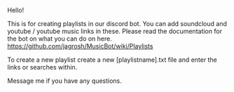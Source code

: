 Hello! 

This is for creating playlists in our discord bot. You can add soundcloud and youtube / youtube music links in these.
Please read the documentation for the bot on what you can do on here. https://github.com/jagrosh/MusicBot/wiki/Playlists

To create a new playlist create a new [playlistname].txt file and enter the links or searches within.


Message me if you have any questions. 
